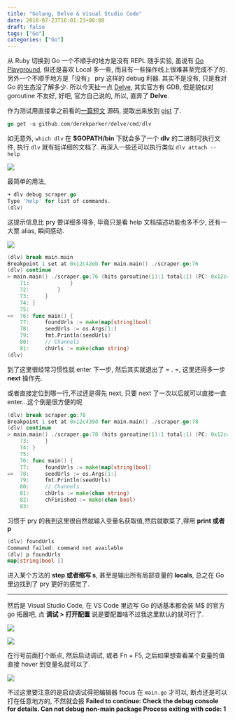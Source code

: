 ```yaml
---
title: "Golang, Delve & Visual Studio Code"
date: 2018-07-23T16:01:23+08:00
draft: false
tags: ["Go"]
categories: ["Go"]
---
```


从 Ruby 切换到 Go 一个不顺手的地方是没有 REPL 随手实验, 虽说有 [Go Playground](https://play.golang.org/), 但还是喜欢 Local 多一些, 而且有一些操作线上很难甚至完成不了的. 另外一个不顺手地方是「没有」 pry 这样的 debug 利器. 其实不是没有, 只是我对 Go 的生态没了解多少. 所以今天扯一点 [Delve](https://github.com/derekparker/delve), 其实官方有 GDB, 但是貌似对 goroutine 不友好, 好吧, 官方自己说的, 所以, 直奔了 **Delve**.

作为测试用直接拿之前看的[一篇短文](https://schier.co/blog/2015/04/26/a-simple-web-scraper-in-go.html) 源码, 提取出来放到 [gist](https://gist.github.com/xguox/2dc50f58e7c9149cb9d8c9d1e59b1181) 了.

```go
go get -u github.com/derekparker/delve/cmd/dlv
```

如无意外, `which dlv` 在 **$GOPATH/bin** 下就会多了一个 **dlv** 的二进制可执行文件, 执行 `dlv` 就有挺详细的文档了. 再深入一些还可以执行类似 `dlv attach --help`

![](http://wx4.sinaimg.cn/large/62fdd4d5gy1ftlbqw0n8dj22801e0wqa.jpg)

最简单的用法,

```go
➜ dlv debug scraper.go
Type 'help' for list of commands.
(dlv)
```

这提示信息比 pry 要详细多得多, 毕竟只是看 help 文档描述功能也多不少, 还有一大票 alias, 瞬间感动.

![](http://wx2.sinaimg.cn/large/62fdd4d5gy1ftlbwn1muaj22801e0n9k.jpg)

```go
(dlv) break main.main
Breakpoint 1 set at 0x12c42eb for main.main() ./scraper.go:76
(dlv) continue
> main.main() ./scraper.go:76 (hits goroutine(1):1 total:1) (PC: 0x12c42eb)
    71:				}
    72:			}
    73:		}
    74:	}
    75:
=>  76:	func main() {
    77:		foundUrls := make(map[string]bool)
    78:		seedUrls := os.Args[1:]
    79:		fmt.Println(seedUrls)
    80:		// Channels
    81:		chUrls := make(chan string)
(dlv)
```

到了这里很经常习惯性就 enter 下一步, 然后其实就退出了 = . =, 这里还得多一步 **next** 操作先.

或者直接定位到哪一行,不过还是得先 next, 只要 next 了一次以后就可以直接一直 enter...这个倒是很方便的呢

```go
(dlv) break scraper.go:78
Breakpoint 1 set at 0x12c439d for main.main() ./scraper.go:78
(dlv) continue
> main.main() ./scraper.go:78 (hits goroutine(1):1 total:1) (PC: 0x12c439d)
    73:		}
    74:	}
    75:
    76:	func main() {
    77:		foundUrls := make(map[string]bool)
=>  78:		seedUrls := os.Args[1:]
    79:		fmt.Println(seedUrls)
    80:		// Channels
    81:		chUrls := make(chan string)
    82:		chFinished := make(chan bool)
    83:
```

习惯于 pry 的我到这里很自然就输入变量名获取值,然后就歇菜了,得用 **print 或者 p**

```go
(dlv) foundUrls
Command failed: command not available
(dlv) p foundUrls
map[string]bool []
```

进入某个方法的 **step 或者缩写 s**, 甚至是输出所有局部变量的 **locals**, 总之在 Go 里边找到了 pry 更好的感觉了.

----------------------

然后是 Visual Studio Code, 在 VS Code 里边写 Go 的话基本都会装 M$ 的官方 go 拓展吧, 点 **调试 > 打开配置** 说是要配置啥不过我这里默认的就可行了.

![](http://wx2.sinaimg.cn/large/62fdd4d5gy1ftlbqy3m9vj22801e04cv.jpg)

![](http://wx4.sinaimg.cn/large/62fdd4d5gy1ftlbqysm64j22801e0tln.jpg)

在行号前面打个断点, 然后启动调试, 或者 Fn + F5, 之后如果想查看某个变量的值 直接 hover 到变量名就可以了.

![](http://wx1.sinaimg.cn/large/62fdd4d5gy1ftlbqzl0tij22801e0nd1.jpg)

不过这里要注意的是启动调试得把编辑器 focus 在 `main.go` 才可以, 断点还是可以打在任意地方的, 不然就会报 **Failed to continue: Check the debug console for details. Can not debug non-main package Process exiting with code: 1**